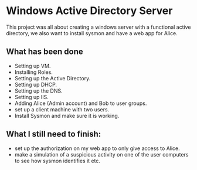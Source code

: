 # Windows Active Directory Server

This project was all about creating a windows server with a functional active directory, we also want to install sysmon and have a web app for Alice.

## What has been done

- Setting up VM.
- Installing Roles.
- Setting up the Active Directory.
- Setting up DHCP.
- Setting up the DNS.
- Setting up IIS.
- Adding Alice (Admin account) and Bob to user groups.
- set up a client machine with two users.
- Install Sysmon and make sure it is working.

## What I still need to finish:

- set up the authorization on my web app to only give access to Alice.
- make a simulation of a suspicious activity on one of the user computers to see how sysmon identifies it etc.